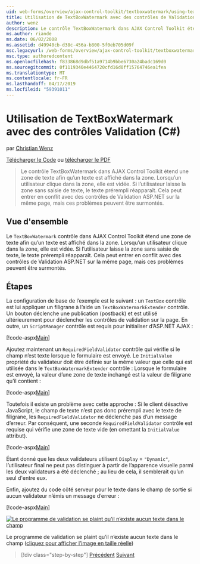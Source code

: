 ```yaml
---
uid: web-forms/overview/ajax-control-toolkit/textboxwatermark/using-textboxwatermark-with-validation-controls-cs
title: Utilisation de TextBoxWatermark avec des contrôles de Validation (c#) | Microsoft Docs
author: wenz
description: Le contrôle TextBoxWatermark dans AJAX Control Toolkit étend une zone de texte afin qu’un texte est affiché dans la zone. Lorsqu’un utilisateur clique dans la zone, il je...
ms.author: riande
ms.date: 06/02/2008
ms.assetid: d49940cb-d38c-456a-b800-5f0eb705d09f
msc.legacyurl: /web-forms/overview/ajax-control-toolkit/textboxwatermark/using-textboxwatermark-with-validation-controls-cs
msc.type: authoredcontent
ms.openlocfilehash: f833868d9dbf51a9714b9bbe6730a24badc169d0
ms.sourcegitcommit: 0f1119340e4464720cfd16d0ff15764746ea1fea
ms.translationtype: MT
ms.contentlocale: fr-FR
ms.lasthandoff: 04/17/2019
ms.locfileid: "59391011"
---
```

# <a name="using-textboxwatermark-with-validation-controls-c"></a>Utilisation de TextBoxWatermark avec des contrôles Validation (C#)

par [Christian Wenz](https://github.com/wenz)

[Télécharger le Code](http://download.microsoft.com/download/9/3/f/93f8daea-bebd-4821-833b-95205389c7d0/TextBoxWatermark2.cs.zip) ou [télécharger le PDF](http://download.microsoft.com/download/b/6/a/b6ae89ee-df69-4c87-9bfb-ad1eb2b23373/textboxwatermark2CS.pdf)

> Le contrôle TextBoxWatermark dans AJAX Control Toolkit étend une zone de texte afin qu’un texte est affiché dans la zone. Lorsqu’un utilisateur clique dans la zone, elle est vidée. Si l’utilisateur laisse la zone sans saisie de texte, le texte prérempli réapparaît. Cela peut entrer en conflit avec des contrôles de Validation ASP.NET sur la même page, mais ces problèmes peuvent être surmontés.


## <a name="overview"></a>Vue d'ensemble

Le `TextBoxWatermark` contrôle dans AJAX Control Toolkit étend une zone de texte afin qu’un texte est affiché dans la zone. Lorsqu’un utilisateur clique dans la zone, elle est vidée. Si l’utilisateur laisse la zone sans saisie de texte, le texte prérempli réapparaît. Cela peut entrer en conflit avec des contrôles de Validation ASP.NET sur la même page, mais ces problèmes peuvent être surmontés.

## <a name="steps"></a>Étapes

La configuration de base de l’exemple est le suivant : un `TextBox` contrôle est lui appliquer un filigrane à l’aide un `TextBoxWatermarkExtender` contrôle. Un bouton déclenche une publication (postback) et est utilisé ultérieurement pour déclencher les contrôles de validation sur la page. En outre, un `ScriptManager` contrôle est requis pour initialiser d’ASP.NET AJAX :

[!code-aspx[Main](using-textboxwatermark-with-validation-controls-cs/samples/sample1.aspx)]

Ajoutez maintenant un `RequiredFieldValidator` contrôle qui vérifie si le champ n’est texte lorsque le formulaire est envoyé. Le `InitialValue` propriété du validateur doit être définie sur la même valeur que celle qui est utilisée dans le `TextBoxWatermarkExtender` contrôle : Lorsque le formulaire est envoyé, la valeur d’une zone de texte inchangé est la valeur de filigrane qu’il contient :

[!code-aspx[Main](using-textboxwatermark-with-validation-controls-cs/samples/sample2.aspx)]

Toutefois il existe un problème avec cette approche : Si le client désactive JavaScript, le champ de texte n’est pas donc prérempli avec le texte de filigrane, les `RequiredFieldValidator` ne déclenche pas d’un message d’erreur. Par conséquent, une seconde `RequiredFieldValidator` contrôle est requise qui vérifie une zone de texte vide (en omettant la `InitialValue` attribut).

[!code-aspx[Main](using-textboxwatermark-with-validation-controls-cs/samples/sample3.aspx)]

Étant donné que les deux validateurs utilisent `Display` = `"Dynamic"`, l’utilisateur final ne peut pas distinguer à partir de l’apparence visuelle parmi les deux validateurs a été déclenché ; au lieu de cela, il semblerait qu’un seul d'entre eux.

Enfin, ajoutez du code côté serveur pour le texte dans le champ de sortie si aucun validateur n’émis un message d’erreur :

[!code-aspx[Main](using-textboxwatermark-with-validation-controls-cs/samples/sample4.aspx)]


[![Le programme de validation se plaint qu’il n’existe aucun texte dans le champ](using-textboxwatermark-with-validation-controls-cs/_static/image2.png)](using-textboxwatermark-with-validation-controls-cs/_static/image1.png)

Le programme de validation se plaint qu’il n’existe aucun texte dans le champ ([cliquez pour afficher l’image en taille réelle](using-textboxwatermark-with-validation-controls-cs/_static/image3.png))

> [!div class="step-by-step"]
> [Précédent](using-textboxwatermark-in-a-formview-cs.md)
> [Suivant](using-textboxwatermark-in-a-formview-vb.md)

